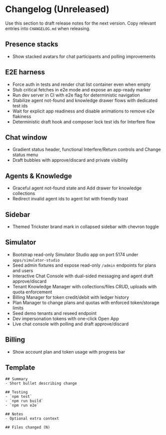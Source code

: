 # Changelog (Unreleased)

Use this section to draft release notes for the next version. Copy relevant entries into `CHANGELOG.md` when releasing.

## Presence stacks

- Show stacked avatars for chat participants and polling improvements

## E2E harness

- Force auth in tests and render chat list container even when empty
- Stub critical fetches in e2e mode and expose an app-ready marker
- Run dev server in CI with e2e flag for deterministic navigation
- Stabilize agent not-found and knowledge drawer flows with dedicated test ids
- Wait for explicit app readiness and disable animations to remove e2e flakiness
- Deterministic draft hook and composer lock test ids for Interfere flow

## Chat window

- Gradient status header, functional Interfere/Return controls and Change status menu
- Draft bubbles with approve/discard and private visibility

## Agents & Knowledge

- Graceful agent not-found state and Add drawer for knowledge collections
- Redirect invalid agent ids to agent list with friendly toast

## Sidebar

- Themed Trickster brand mark in collapsed sidebar with chevron toggle

## Simulator

- Bootstrap read-only Simulator Studio app on port 5174 under `apps/simulator-studio`
- Seed admin fixtures and expose read-only `/admin` endpoints for plans and users
- Interactive Chat Console with dual-sided messaging and agent draft approve/discard
- Tenant Knowledge Manager with collections/files CRUD, uploads with quota enforcement
- Billing Manager for token credit/debit with ledger history
- Plan Manager to change plans and quotas with enforced token/storage limits
- Seed demo tenants and reseed endpoint
- Dev impersonation tokens with one-click Open App
- Live chat console with polling and draft approve/discard

## Billing

- Show account plan and token usage with progress bar

## Template

```
## Summary
- Short bullet describing change

## Testing
- `npm test`
- `npm run build`
- `npm run e2e`

## Notes
- Optional extra context

## Files changed (N)
```
